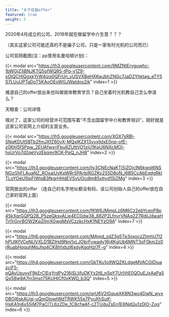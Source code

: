 ```yaml
---
title: "关于往届offer"
featured: true
weight: 3
---
```


2020年4月成立的公司，2018年就在做留学中介生意？？？

（其实这家公司可能还真的不是骗子公司，只是一家有时光机的公司而已）

公司官网截图(注：pp曾用名曼哈顿计划)：

{{< modal src="https://lh3.googleusercontent.com/9MZNtErvguwhc-1bWGjZ1iBNJKTQ5ofWQR5-tPq-v1Z9-xOjQCHlQgxkYrW4izq0QFrUn_yUSVXBeHXKwJbhZNGc7JaD2Yhktag_eTY5S7LUuUPTaDoT5KAoOEoWGJWatdos2ik" index=1 >}}

难道自己的offer放出来也叫做彼岸教育学员？自己坐着时光机教自己怎么申请么？

天眼查：公司详情

哦对了，这家公司的经营许可范围写着“不含出国留学中介和教育培训”，刚好就是这家公司官网上介绍的主营业务。

{{< modal src="https://lh5.googleusercontent.com/XGX7sRBl-SNqKDUt5BTb2fmJXfZ60vX-MQxIKZX13vvxlldxE0np-ofE-z0Khl5fSPpw_2EUAfwxriFbu6ZUttVO1zjU1KpU6NXcMOl-hsUrVo7d2qeVyzEkqmr9CK-PpQ_nJH8" index=2 >}}

{{< modal src="https://lh3.googleusercontent.com/ily3CNEcNaKTi5iZOjclN6kwqI6NSNGzGhFLAuaNZ_ROxaiUvKpWRrSPArbiRGZKv2S5D8oN_l6B5CcAbEqdgRkITLoYOeU5lpFlWtsB3fkgrHHdEVSvUOcdlm85xItyd1SiZMg" index=3 >}}

官网放出的offer （连自己的名字地址都没有码，该公司创始人自己的offer放在自己家的官网上面）

{{< modal src="https://lh3.googleusercontent.com/fKW6JMmpLz6M6Cz2ebYceoP8p45kXqrGQPQ2B_P5zeQksvALie4EC0dw38_882P2LfnvrVNAq2Z7RdjiJdwaHTrl1rGnrBOW2KpZlImXGwqMsVCzzkcHxK1NEYzO9A" index=7 >}}

{{< modal src="https://lh6.googleusercontent.com/MAmd_zdZ3g5Tp3oxoczZImhU7I2hPUIKfVCeNUVXLD1BZIHd9Nni1xLJObrFvwady16j4KgjUb6MNT3xF0km2z0rRuabHqquhMpJhq4CK8hfxbzl6xdyKggHzl7F-g" index=4 >}}

{{< modal src="https://lh4.googleusercontent.com/GkTKu1o9WQZKLdgeMVACGlDiuazciF5-pQAvUsuyvF9kErClEqYrdPy216jSLIifuDKYx2t6_nSpY7UrlVtE0QOuEJxAaPa5Qx58w9A7m3mxt75KUHICf0xKWD_b3Q" index=5 >}}

{{< modal src="https://lh3.googleusercontent.com/qrU6V2lGqueXK8N3wo4DwN_wyxDBOI6skAUgj-uQmGtowtWdTRWK55e7PyuXhSutf-HsKA1n6x55jM7PaCITL6zZDe_1C8cfwAf-cZTUduZsEn1E6NdQu1zDlO-Zog" index=6 >}}

